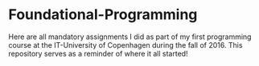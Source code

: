 # Foundational-Programming
Here are all mandatory assignments I did as part of my first programming course at the IT-University of Copenhagen during the fall of 2016.
This repository serves as a reminder of where it all started!
